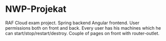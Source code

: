 # NWP-Projekat
RAF Cloud exam project. Spring backend Angular frontend.
User permissions both on front and back. Every user has his machines which he can start/stop/restart/destroy. Couple of pages on front with router-outlet.
